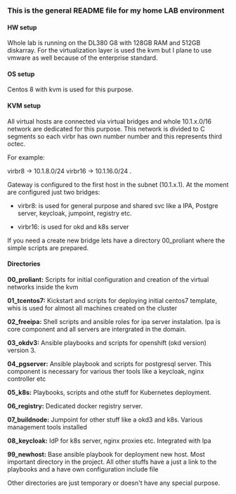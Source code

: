 ### This is the general README file for my home LAB environment ###

#### HW setup ####

Whole lab is running on the DL380 G8 with 128GB RAM and 512GB diskarray.
For the virtualization layer is used the kvm but I plane to use vmware as well
because of the enterprise standard.


#### OS setup ####

Centos 8 with kvm is used for this purpose.


#### KVM setup ####

All virtual hosts are connected via virtual bridges and whole 10.1.x.0/16 network are dedicated for this purpose. This network is divided to C segments so each virbr has own number number and this represents third octec.

For example:

virbr8 -> 10.1.8.0/24
virbr16 -> 10.1.16.0/24
.

Gateway is configured to the first host in the subnet (10.1.x.1). At the moment are configured just two bridges:
  - virbr8: is used for general purpose and shared svc like a IPA, Postgre server,  keycloak, jumpoint, registry etc.

  - virbr16: is used for okd and k8s server

If you need a create new bridge lets have a directory 00_proliant where the simple scripts are prepared.

#### Directories ####



**00_proliant:** Scripts for initial configuration and creation of the virtual networks inside the kvm

**01_tcentos7:** Kickstart and scripts for deploying initial centos7 template, whis is used for almost all machines created on the cluster

**02_freeipa:** Shell scripts and ansible roles for ipa server instalation. Ipa is core component and all servers are intergrated in the domain.

**03_okdv3:** Ansible playbooks and scripts for openshift (okd version) version 3.

**04_pgserver:** Ansible playbook and scripts for postgresql server. This component is necessary for various ther tools like a keycloak, nginx controller etc

**05_k8s:** Playbooks, scripts and othe stuff for Kubernetes deployment.

**06_registry:** Dedicated docker registry server.

**07_buildnode:** Jumpoint for other stuff like a okd3 and k8s. Various management tools installed

**08_keycloak:** IdP for k8s server, nginx proxies etc. Integrated with Ipa

**99_newhost:** Base ansible playbook for deployment new host. Most important directory in the project. All other stuffs have a just a link to the playbooks and a have own configuration include file

Other directories are just temporary or doesn't have any special purpose.
